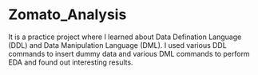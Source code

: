 # Zomato_Analysis

It is a practice project where I learned about Data Defination Language (DDL) and Data Manipulation Language (DML). I used various DDL commands to insert dummy data and various DML commands to perform EDA and found out interesting results.
